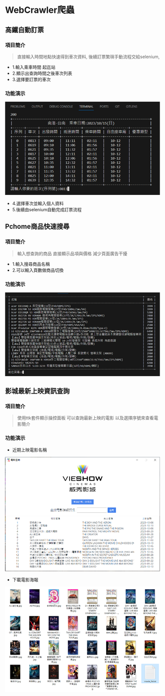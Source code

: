 # WebCrawler爬蟲
## 高鐵自動訂票
### 項目簡介
> 直接輸入時間地點快速得到車次資料,
> 後續訂票繁瑣手動流程交給selenium,
>

- 1.輸入乘車時間 起迄站
- 2.顯示出查詢時間之後車次列表
- 3.選擇要訂票的車次
### 功能演示
![](./demo/time_table.png)

- 4.選擇車次並輸入個人資料
- 5.後續由selenium自動完成訂票流程

## Pchome商品快速搜尋
### 項目簡介
> 輸入想查詢的商品
> 直接顯示品項與價格
> 減少頁面廣告干擾
- 1.輸入搜尋商品名稱
- 2.可以輸入頁數做商品切換
### 功能演示
![](./demo/pchome.png)


## 影城最新上映資訊查詢
### 項目簡介
> 使用ttk套件顯示操控面板
> 可以查詢最新上映的電影
> 以及選擇序號來查看電影簡介
### 功能演示
- 近期上映電影名稱
  
![](./demo/demo_vieshow.png)

- 下載電影海報

![](./demo/movie_poster.png)


